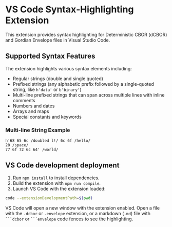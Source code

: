 # VS Code Syntax‑Highlighting Extension

This extension provides syntax highlighting for Deterministic CBOR (dCBOR) and Gordian Envelope files in Visual Studio Code.

## Supported Syntax Features

The extension highlights various syntax elements including:

- Regular strings (double and single quoted)
- Prefixed strings (any alphabetic prefix followed by a single-quoted string, like `h'data'` or `b'binary'`)
- Multi-line prefixed strings that can span across multiple lines with inline comments
- Numbers and dates
- Arrays and maps
- Special constants and keywords

### Multi-line String Example

```dcbor
h'68 65 6c /doubled l!/ 6c 6f /hello/
20 /space/
77 6f 72 6c 64' /world/
```

## VS Code development deployment

1. Run `npm install` to install dependencies.
2. Build the extension with `npm run compile`.
3. Launch VS Code with the extension loaded:

```bash
code --extensionDevelopmentPath=$(pwd)
```

VS Code will open a new window with the extension enabled. Open a file with the `.dcbor` or `.envelope` extension, or a markdown (`.md`) file with ` ```dcbor ` or ` ```envelope ` code fences to see the highlighting.
